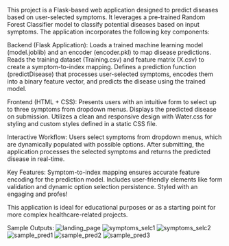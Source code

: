 This project is a Flask-based web application designed to predict diseases based on user-selected symptoms. It leverages a pre-trained Random Forest Classifier model to classify potential diseases based on input symptoms. The application incorporates the following key components:

Backend (Flask Application):
Loads a trained machine learning model (model.joblib) and an encoder (encoder.pkl) to map disease predictions.
Reads the training dataset (Training.csv) and feature matrix (X.csv) to create a symptom-to-index mapping.
Defines a prediction function (predictDisease) that processes user-selected symptoms, encodes them into a binary feature vector, and predicts the disease using the trained model.


Frontend (HTML + CSS):
Presents users with an intuitive form to select up to three symptoms from dropdown menus.
Displays the predicted disease on submission.
Utilizes a clean and responsive design with Water.css for styling and custom styles defined in a static CSS file.

Interactive Workflow:
Users select symptoms from dropdown menus, which are dynamically populated with possible options.
After submitting, the application processes the selected symptoms and returns the predicted disease in real-time.

Key Features:
Symptom-to-index mapping ensures accurate feature encoding for the prediction model.
Includes user-friendly elements like form validation and dynamic option selection persistence.
Styled with an engaging and profes!

This application is ideal for educational purposes or as a starting point for more complex healthcare-related projects.

Sample Outputs:
![landing_page](https://github.com/user-attachments/assets/87690289-23bf-41b9-a681-fd1b3c87de22)
![symptoms_selc1](https://github.com/user-attachments/assets/6ad4791b-3ef1-428e-a34c-79618dc1d3f0)
![symptoms_selc2](https://github.com/user-attachments/assets/268c0eab-98e9-4acb-8a25-992e7d12e91e)
![sample_pred1](https://github.com/user-attachments/assets/5dc9b417-13c7-4d8c-a342-861885f7427a)
![sample_pred2](https://github.com/user-attachments/assets/4dfeba2d-e4dd-43b1-9357-2d690ed24678)
![sample_pred3](https://github.com/user-attachments/assets/b01574ca-e138-490c-b45c-0da2abca416b)


